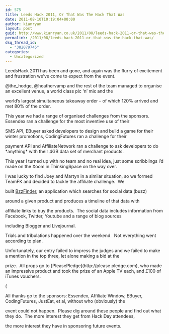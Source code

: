 ```yaml
---
id: 575
title: Leeds Hack 2011, Or That Was The Hack That Was
date: 2011-08-10T10:19:04+00:00
author: kianryan
layout: post
guid: http://www.kianryan.co.uk/2011/08/leeds-hack-2011-or-that-was-the-hack-that-was/
permalink: /2011/08/leeds-hack-2011-or-that-was-the-hack-that-was/
dsq_thread_id:
  - "382079745"
categories:
  - Uncategorized
---
```

LeedsHack 2011 has been and gone, and again was the flurry of excitement and frustration we&#8217;ve come to expect from the event.  
  
@the_hodge, @heathervamp and the rest of the team managed to organise an excellent venue, a world class pic &#8216;n&#8217; mix and the 
  
world&#8217;s largest simultaneous takeaway order &#8211; of which 120% arrived and met 80% of the order.

This year we had a range of organised challenges from the sponsors.  Essendex ran a challenge for the most inventive use of their
  
SMS API, EBuyer asked developers to design and build a game for their winter promotions, CodingFutures ran a challenge for their 
  
payment API and AffiliateNetwork ran a challenge to ask developers to do \*anything\* with their 4GB data set of merchant products.

This year I turned up with no team and no real idea, just some scribblings I&#8217;d made on the Xoom in ThinkingSpace on the way over.  
  
I was lucky to find Joey and Martyn in a similar situation, so we formed TeamFK and decided to tackle the affiliate challenge.  We 
  
built [BzzFinder](http://beta.bzzfinder.co.uk/product/index/Washburn), an application which searches for social data (buzz) 
  
around a given product and produces a timeline of that data with 
  
affiliate links to buy the products.  The social data includes information from Facebook, Twitter, Youtube and a range of blog sources 
  
including Blogger and Livejournal.

Trials and tribulations happened over the weekend.  Not everything went according to plan.

Unfortunately, our entry failed to impress the judges and we failed to make a mention in the top three, let alone making a bid at the 
  
prize.  All props go to [PleasePledge](http://please pledge.com), who made an impressive product and took the prize of an Apple TV each, and £100 of iTunes vouchers.
  
(

All thanks go to the sponsors: Essendex, Affiliate Window, EBuyer, CodingFutures, JustEat, et al, without who (obviously) the 
  
event could not happen.  Please dig around these people and find out what they do.  The more interest they get from Hack Day attendees,
  
the more interest they have in sponsoring future events.